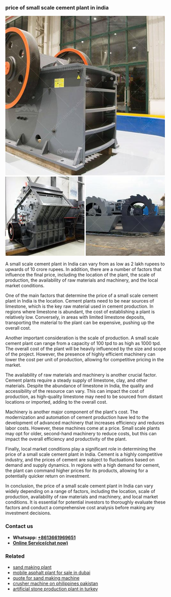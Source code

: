 <h3>price of small scale cement plant in india</h3><img src='1708408449.jpg' alt=''><p>A small scale cement plant in India can vary from as low as 2 lakh rupees to upwards of 10 crore rupees. In addition, there are a number of factors that influence the final price, including the location of the plant, the scale of production, the availability of raw materials and machinery, and the local market conditions.</p><p>One of the main factors that determine the price of a small scale cement plant in India is the location. Cement plants need to be near sources of limestone, which is the key raw material used in cement production. In regions where limestone is abundant, the cost of establishing a plant is relatively low. Conversely, in areas with limited limestone deposits, transporting the material to the plant can be expensive, pushing up the overall cost.</p><p>Another important consideration is the scale of production. A small scale cement plant can range from a capacity of 100 tpd to as high as 1000 tpd. The overall cost of the plant will be heavily influenced by the size and scope of the project. However, the presence of highly efficient machinery can lower the cost per unit of production, allowing for competitive pricing in the market.</p><p>The availability of raw materials and machinery is another crucial factor. Cement plants require a steady supply of limestone, clay, and other materials. Despite the abundance of limestone in India, the quality and accessibility of the resource can vary. This can impact the cost of production, as high-quality limestone may need to be sourced from distant locations or imported, adding to the overall cost.</p><p>Machinery is another major component of the plant's cost. The modernization and automation of cement production have led to the development of advanced machinery that increases efficiency and reduces labor costs. However, these machines come at a price. Small scale plants may opt for older, second-hand machinery to reduce costs, but this can impact the overall efficiency and productivity of the plant.</p><p>Finally, local market conditions play a significant role in determining the price of a small scale cement plant in India. Cement is a highly competitive industry, and the prices of cement are subject to fluctuations based on demand and supply dynamics. In regions with a high demand for cement, the plant can command higher prices for its products, allowing for a potentially quicker return on investment.</p><p>In conclusion, the price of a small scale cement plant in India can vary widely depending on a range of factors, including the location, scale of production, availability of raw materials and machinery, and local market conditions. It is essential for potential investors to thoroughly evaluate these factors and conduct a comprehensive cost analysis before making any investment decisions.</p><h3>Contact us</h3><ul><li><strong>Whatsapp:&nbsp;<a href="https://wa.me/8613661969651">+8613661969651</a></strong></li><li><a href="https://swt.shibang-china.com/?git&amp;zhl&amp;price of small scale cement plant in india"><strong>Online Service(chat now)</strong></a></li></ul><h3>Related</h3><ul><li><a href='sand making plant.md'>sand making plant</a></li><li><a href='mobile asphalt plant for sale in dubai.md'>mobile asphalt plant for sale in dubai</a></li><li><a href='quote for sand making machine.md'>quote for sand making machine</a></li><li><a href='crusher machine on philippines pakistan.md'>crusher machine on philippines pakistan</a></li><li><a href='artificial stone production plant in turkey.md'>artificial stone production plant in turkey</a></li></ul>